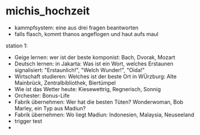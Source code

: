 # michis_hochzeit

- kammpfsystem: eine aus drei fragen beantworten
- falls flasch, kommt thanos angeflogen und haut aufs maul

station 1:

- Geige lernen: wer ist der beste komponist: Bach, Dvorak, Mozart
- Deutsch lernen: in Jakarta: Was ist ein Wort, welches Erstaunen signalisiert: "Erstaunlich!", "Welch Wunder!", "Oida!"
- Wirtschaft studieren: Welches ist der beste Ort in WÜrzburg: Alte Mainbrück, Zentralbibliothek, Biertümpel
- Wie ist das Wetter heute: Kiesewettrig, Regnerisch, Sonnig
- Orchester: Bonus-Life
- Fabrik übernehmen: Wer hat die besten Tüten? Wonderwoman, Bob Marley, ein Typ aus Madiun?
- Fabrik übernehmen: Wo liegt Madiun: Indonesien, Malaysia, Neuseeland
- trigger test
- 
